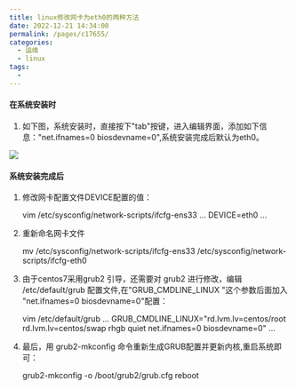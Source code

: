 ```yaml
---
title: linux修改网卡为eth0的两种方法
date: 2022-12-21 14:34:00
permalink: /pages/c17655/
categories:
  - 运维
  - linux
tags:
  - 
---
```


#### 在系统安装时

1. 如下图，系统安装时，直接按下"tab"按键，进入编辑界面，添加如下信息："net.ifnames=0 biosdevname=0",系统安装完成后默认为eth0。

![](https://img-blog.csdnimg.cn/20210719151032530.png?x-oss-process=image/watermark,type_ZmFuZ3poZW5naGVpdGk,shadow_10,text_aHR0cHM6Ly9ibG9nLmNzZG4ubmV0L3dlaXhpbl80MjUxNjkyMg==,size_16,color_FFFFFF,t_70)

#### 系统安装完成后

1. 修改网卡配置文件DEVICE配置的值：

    vim /etc/sysconfig/network-scripts/ifcfg-ens33
    ...
    DEVICE=eth0
    ...

2. 重新命名网卡文件

    mv /etc/sysconfig/network-scripts/ifcfg-ens33 /etc/sysconfig/network-scripts/ifcfg-eth0

3. 由于centos7采用grub2 引导，还需要对 grub2 进行修改，编辑 /etc/default/grub 配置文件,在"GRUB_CMDLINE_LINUX "这个参数后面加入 "net.ifnames=0 biosdevname=0"配置：

    vim /etc/default/grub 
    ...
    GRUB_CMDLINE_LINUX="rd.lvm.lv=centos/root rd.lvm.lv=centos/swap rhgb quiet net.ifnames=0 biosdevname=0"
    ...

4. 最后，用 grub2-mkconfig 命令重新生成GRUB配置并更新内核,重启系统即可：

    grub2-mkconfig -o /boot/grub2/grub.cfg
    reboot  
